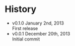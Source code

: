# History

* v0.1.0 January 2nd, 2013  
	First release
* v0.0.1 December 20th, 2013  
	Initial commit
